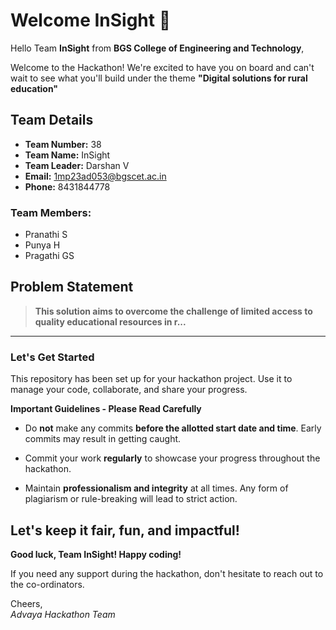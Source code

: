 # Welcome InSight 👋

Hello Team **InSight** from **BGS College of Engineering and Technology**,

Welcome to the Hackathon! We're excited to have you on board and can't wait to see what you'll build under the theme **"Digital solutions for rural education"** 

## Team Details

- **Team Number:** 38  
- **Team Name:** InSight
- **Team Leader:** Darshan V  
- **Email:** 1mp23ad053@bgscet.ac.in  
- **Phone:** 8431844778  

### Team Members:
- Pranathi S 
- Punya H 
- Pragathi GS 

## Problem Statement

> **This solution aims to overcome the challenge of limited access to quality educational resources in r...**

---

### Let's Get Started 

This repository has been set up for your hackathon project. Use it to manage your code, collaborate, and share your progress.

**Important Guidelines - Please Read Carefully**

- Do **not** make any commits **before the allotted start date and time**. Early commits may result in getting caught.
- Commit your work **regularly** to showcase your progress throughout the hackathon.

- Maintain **professionalism and integrity** at all times. Any form of plagiarism or rule-breaking will lead to strict action.

Let's keep it fair, fun, and impactful! 
---

**Good luck, Team InSight! Happy coding!**

If you need any support during the hackathon, don't hesitate to reach out to the co-ordinators.

Cheers,  
_Advaya Hackathon Team_